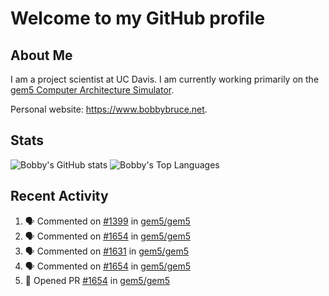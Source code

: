 # Welcome to my GitHub profile

## About Me

I am a project scientist at UC Davis. I am currently working primarily on the [gem5 Computer Architecture Simulator](https://github.com/gem5).

Personal website: <https://www.bobbybruce.net>.

## Stats

![Bobby's GitHub stats](https://github-readme-stats.vercel.app/api?username=bobbyrbruce&show_icons=true&theme=responsive&include_all_commits=true&count_private=true&show=reviews&disable_animations=true)
![Bobby's Top Languages ](https://github-readme-stats.vercel.app/api/top-langs/?username=bobbyrbruce&layout=compact&theme=responsive&count_private=true&langs_count=10&disable_animations=true)

## Recent Activity

<!--START_SECTION:activity-->
1. 🗣 Commented on [#1399](https://github.com/gem5/gem5/pull/1399#issuecomment-2420080222) in [gem5/gem5](https://github.com/gem5/gem5)
2. 🗣 Commented on [#1654](https://github.com/gem5/gem5/pull/1654#issuecomment-2404016555) in [gem5/gem5](https://github.com/gem5/gem5)
3. 🗣 Commented on [#1631](https://github.com/gem5/gem5/pull/1631#issuecomment-2404007772) in [gem5/gem5](https://github.com/gem5/gem5)
4. 🗣 Commented on [#1654](https://github.com/gem5/gem5/pull/1654#issuecomment-2403847113) in [gem5/gem5](https://github.com/gem5/gem5)
5. 💪 Opened PR [#1654](https://github.com/gem5/gem5/pull/1654) in [gem5/gem5](https://github.com/gem5/gem5)
<!--END_SECTION:activity-->
